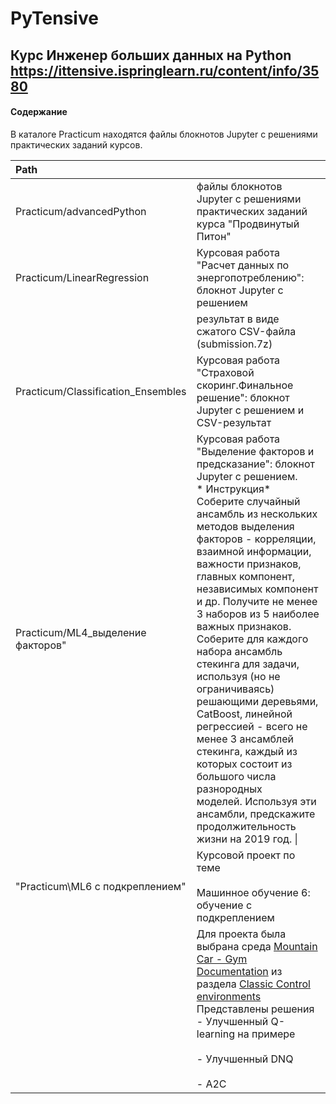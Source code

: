 # PyTensive

## Курс Инженер больших данных на Python  https://ittensive.ispringlearn.ru/content/info/3580

#### Содержание

В каталоге Practicum находятся файлы блокнотов Jupyter с решениями практических заданий курсов.

| Path                               |                                                                                                                                                                                                                                                                                                                                                                                                                                                                                                                                                                                                                                                                                                                                                                                                                                                                  |
|:---------------------------------- |:---------------------------------------------------------------------------------------------------------------------------------------------------------------------------------------------------------------------------------------------------------------------------------------------------------------------------------------------------------------------------------------------------------------------------------------------------------------------------------------------------------------------------------------------------------------------------------------------------------------------------------------------------------------------------------------------------------------------------------------------------------------------------------------------------------------------------------------------------------------- |
| Practicum/advancedPython           | файлы блокнотов Jupyter с решениями практических заданий курса "Продвинутый Питон"                                                                                                                                                                                                                                                                                                                                                                                                                                                                                                                                                                                                                                                                                                                                                                               |
| Practicum/LinearRegression         | Курсовая работа "Расчет данных по энергопотреблению": блокнот Jupyter с решением                                                                                                                                                                                                                                                                                                                                                                                                                                                                                                                                                                                                                                                                                                                                                                                 |
|                                    | результат в виде сжатого CSV-файла (submission.7z)                                                                                                                                                                                                                                                                                                                                                                                                                                                                                                                                                                                                                                                                                                                                                                                                               |
| Practicum/Classification_Ensembles | Курсовая работа "Страховой скоринг.Финальное решение": блокнот Jupyter с решением и CSV-результат                                                                                                                                                                                                                                                                                                                                                                                                                                                                                                                                                                                                                                                                                                                                                                |
| Practicum/ML4_выделение факторов"  | Курсовая работа "Выделение факторов и предсказание": блокнот Jupyter с решением.<br/>* Инструкция* <br/>Соберите случайный ансамбль из нескольких методов выделения факторов - корреляции, взаимной информации, важности признаков, главных компонент, независимых компонент и др. Получите не менее 3 наборов из 5 наиболее важных признаков. <br/>Соберите для каждого набора ансамбль стекинга для задачи, используя (но не ограничиваясь) решающими деревьями, CatBoost, линейной регрессией - всего не менее 3 ансамблей стекинга, каждый из которых состоит из большого числа разнородных моделей. Используя эти ансамбли, предскажите продолжительность жизни на 2019 год.                                                                                                                                                                             \| |
| "Practicum\ML6 с подкреплением"    | Курсовой проект по теме<br/><br/>Машинное обучение 6: обучение с подкреплением                                                                                                                                                                                                                                                                                                                                                                                                                                                                                                                                                                                                                                                                                                                                                                                   |
|                                    | Для проекта была выбрана среда [Mountain Car - Gym Documentation](https://www.gymlibrary.dev/environments/classic_control/mountain_car/) из раздела [Classic Control environments](https://www.gymlibrary.dev/environments/classic_control/)<br/>Представлены решения<br/>- Улучшенный Q-learning на примере<br/>  <br/>- Улучшенный DNQ<br/>  <br/>- A2C                                                                                                                                                                                                                                                                                                                                                                                                                                                                                                        |
